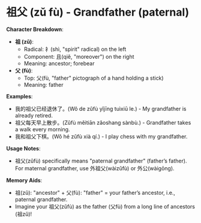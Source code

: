 # **祖父 (zǔ fù) - Grandfather (paternal)**

**Character Breakdown**:  
- **祖 (zǔ)**:
  - Radical: 礻(shì, "spirit" radical) on the left
  - Component: 且(qiě, "moreover") on the right
  - Meaning: ancestor; forebear  
- **父 (fù)**:
  - Top: 父(fù, "father" pictograph of a hand holding a stick)
  - Meaning: father

**Examples**:  
- 我的祖父已经退休了。(Wǒ de zǔfù yǐjīng tuìxiū le.) - My grandfather is already retired.  
- 祖父每天早上散步。(Zǔfù měitiān zǎoshang sànbù.) - Grandfather takes a walk every morning.  
- 我和祖父下棋。(Wǒ hé zǔfù xià qí.) - I play chess with my grandfather.

**Usage Notes**:  
- 祖父(zǔfù) specifically means "paternal grandfather" (father’s father). For maternal grandfather, use 外祖父(wàizǔfù) or 外公(wàigōng).

**Memory Aids**:  
- 祖(zǔ): "ancestor" + 父(fù): "father" = your father’s ancestor, i.e., paternal grandfather.  
- Imagine your 祖父(zǔfù) as the father (父fù) from a long line of ancestors (祖zǔ)!